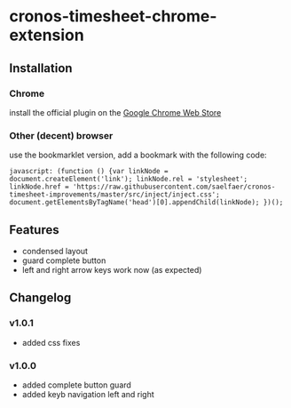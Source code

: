 # cronos-timesheet-chrome-extension

## Installation

### Chrome

install the official plugin on the [Google Chrome Web Store](https://chrome.google.com/webstore/detail/cronos-timesheet-dopamine/denpkojepcnceollafnenchlcngcbgjo)

### Other (decent) browser

use the bookmarklet version, add a bookmark with the following code:

```
javascript: (function () {var linkNode = document.createElement('link'); linkNode.rel = 'stylesheet'; linkNode.href = 'https://raw.githubusercontent.com/saelfaer/cronos-timesheet-improvements/master/src/inject/inject.css'; document.getElementsByTagName('head')[0].appendChild(linkNode); })();
```

## Features

* condensed layout
* guard complete button
* left and right arrow keys work now (as expected)

## Changelog

### v1.0.1

* added css fixes

### v1.0.0

* added complete button guard
* added keyb navigation left and right